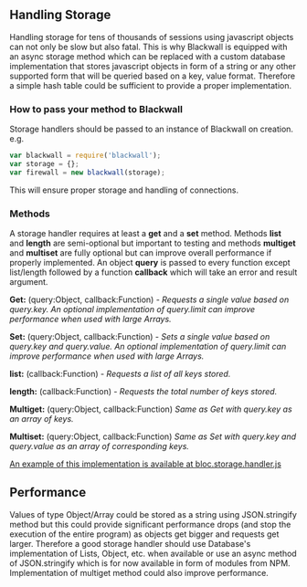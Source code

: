 ## Handling Storage
Handling storage for tens of thousands of sessions using javascript objects can not only be slow but also fatal. This is why Blackwall is equipped with an async storage method which can be replaced with a custom database implementation that stores javascript objects in form of a string or any other supported form that will be queried based on a key, value format. Therefore a simple hash table could be sufficient to provide a proper implementation.

### How to pass your method to Blackwall
Storage handlers should be passed to an instance of Blackwall on creation.
e.g.
```javascript
var blackwall = require('blackwall');
var storage = {};
var firewall = new blackwall(storage);
```
This will ensure proper storage and handling of connections.

### Methods
A storage handler requires at least a **get** and a **set** method. Methods **list** and **length** are semi-optional but important to testing and methods **multiget** and **multiset** are fully optional but can improve overall performance if properly implemented. An object **query** is passed to every function except list/length followed by a function **callback** which will take an error and result argument.

**Get:** (query:Object, callback:Function) - *Requests a single value based on *query.key*. An optional implementation of *query.limit* can improve performance when used with large Arrays.*

**Set:** (query:Object, callback:Function) - *Sets a single value based on *query.key* and *query.value*. An optional implementation of *query.limit* can improve performance when used with large Arrays.*

**list:** (callback:Function) - *Requests a list of all keys stored.*

**length:** (callback:Function) - *Requests the total number of keys stored.*

**Multiget:** (query:Object, callback:Function) *Same as Get with query.key as an array of keys.*

**Multiset:** (query:Object, callback:Function) *Same as Set with query.key and query.value as an array of corresponding keys.*

[An example of this implementation is available at bloc.storage.handler.js](./lib/bloc.storage.handler.js)

## Performance
Values of type Object/Array could be stored as a string using JSON.stringify method but this could provide significant performance drops (and stop the execution of the entire program) as objects get bigger and requests get larger. Therefore a good storage handler should use Database's implementation of Lists, Object, etc. when available or use an async method of JSON.stringify which is for now available in form of modules from NPM. Implementation of multiget method could also improve performance.